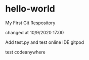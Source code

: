# hello-world
My First Git Respository

changed at 10/9/2020 17:00

Add test.py and test online IDE gitpod

test codeanywhere
